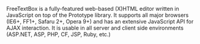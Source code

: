 FreeTextBox is a fully-featured web-based (X)HTML editor written in JavaScript on top of the Prototype library. It supports all major browsers (IE6+, FF1+, Safaru 2+, Opera 9+) and has an extensive JavaScript API for AJAX interaction. It is usable in all server and client side environments (ASP.NET, ASP, PHP, CF, JSP, Ruby, etc.)